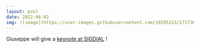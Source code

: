 ```yaml
---
layout: post
date: 2022-06-02
img: ![image](https://user-images.githubusercontent.com/19295213/171736185-13a8074d-2a06-488f-8f3c-4ca1a14697ee.png)
---
```


Giuseppe will give a [keynote at SIGDIAL](https://2022.sigdial.org/keynotes/) !
